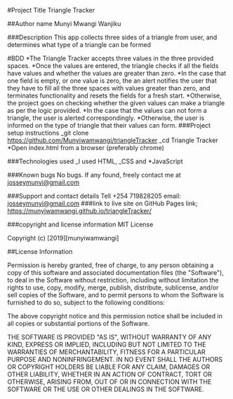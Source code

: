 \#Project Title
Triangle Tracker

\##Author name
 Munyi Mwangi Wanjiku

\###Description
This app collects three sides of a triangle from user, and determines what type of a triangle can be formed

\#BDD
*The Triangle Tracker accepts three values in the three provided spaces.
*Once the values are entered, the triangle checks if all the fields have values and whether the values are greater than zero.
*In the case that one field is empty, or one value is zero, the an alert notifies the user that they have to fill all the three spaces with values greater than zero, and terminates functionality and resets the fields for a fresh start.
*Otherwise, the project goes on checking whether the given values can make a triangle as per the logic provided.
*In the case that the values can not form a triangle, the user is alerted correspondingly.
*Otherwise, the user is informed on the type of triangle that their values can form. 
\###Project setup instructions
_git clone <https://github.com/Munyiwamwangi/triangleTracker>
_cd Triangle Tracker
\*Open index.html from a browser (preferably chrome)

\###Technologies used
_I used HTML,
_CSS and
\*JavaScript

\###Known bugs
 No bugs. If any found, freely contact me at josseymunyi@gmail.com

 ###Support and contact details
 Tell +254 719828205 email:
 josseymunyi@gmail.com
\###link to live site on GitHub Pages
 link; <https://munyiwamwangi.github.io/triangleTracker/>

###copyright and license information MIT License

Copyright (c) [2019][munyiwamwangi]

\##License Information

Permission is hereby granted, free of charge, to any person obtaining a copy of this software and associated documentation files (the "Software"), to deal in the Software without restriction, including without limitation the rights to use, copy, modify, merge, publish, distribute, sublicense, and/or sell copies of the Software, and to permit persons to whom the Software is furnished to do so, subject to the following conditions:

The above copyright notice and this permission notice shall be included in all copies or substantial portions of the Software.

THE SOFTWARE IS PROVIDED "AS IS", WITHOUT WARRANTY OF ANY KIND, EXPRESS OR IMPLIED, INCLUDING BUT NOT LIMITED TO THE WARRANTIES OF MERCHANTABILITY, FITNESS FOR A PARTICULAR PURPOSE AND NONINFRINGEMENT. IN NO EVENT SHALL THE AUTHORS OR COPYRIGHT HOLDERS BE LIABLE FOR ANY CLAIM, DAMAGES OR OTHER LIABILITY, WHETHER IN AN ACTION OF CONTRACT, TORT OR OTHERWISE, ARISING FROM, OUT OF OR IN CONNECTION WITH THE SOFTWARE OR THE USE OR OTHER DEALINGS IN THE SOFTWARE.
